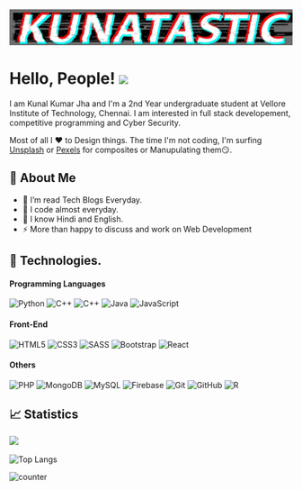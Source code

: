 <img src="./Kunatastic.jpg" alt="@Kunatastic">

# Hello, People! <img src="https://raw.githubusercontent.com/MartinHeinz/MartinHeinz/master/wave.gif" width="30px">

I am Kunal Kumar Jha and I'm a 2nd Year undergraduate student at Vellore Institute of Technology, Chennai. I am interested in full stack developement, competitive programming and Cyber Security.

Most of all I ❤️ to Design things. The time I'm not coding, I'm surfing [Unsplash](https://unsplash.com/) or [Pexels](https://www.pexels.com/) for composites or Manupulating them😏.

## 🤵 About Me

- 🌱 I’m read Tech Blogs Everyday.
- 🤔 I code almost everyday.
- 💬 I know Hindi and English.
- ⚡ More than happy to discuss and work on Web Development

## 🔧 Technologies.

#### Programming Languages

![Python](https://img.shields.io/badge/-Python-black?style=flat-square&logo=Python)
![C++](https://img.shields.io/badge/-C-black?style=flat-square&logo=c)
![C++](https://img.shields.io/badge/-C++-black?style=flat-square&logo=c%2B%2B)
![Java](https://img.shields.io/badge/-java-black?style=flat-square&logo=java)
![JavaScript](https://img.shields.io/badge/-JavaScript-black?style=flat&logo=javascript)

#### Front-End

![HTML5](https://img.shields.io/badge/-HTML5-black?style=flat-square&logo=html5)
![CSS3](https://img.shields.io/badge/-CSS3-black?style=flat-square&logo=css3)
![SASS](https://img.shields.io/badge/-sass-black?style=flat-square&logo=sass)
![Bootstrap](https://img.shields.io/badge/-Bootstrap-black?style=flat-square&logo=bootstrap)
![React](https://img.shields.io/badge/-React-black?style=flat-square&logo=react)

#### Others

![PHP](https://img.shields.io/badge/-PHP-black?style=flat-square&logo=php)
![MongoDB](https://img.shields.io/badge/-MongoDB-black?style=flat-square&logo=mongodb)
![MySQL](https://img.shields.io/badge/-MySQL-black?style=flat-square&logo=mysql)
![Firebase](https://img.shields.io/badge/Firebase-black?style=flat-square&logo=firebase)
![Git](https://img.shields.io/badge/-Git-black?style=flat-square&logo=git)
![GitHub](https://img.shields.io/badge/-GitHub-black?style=flat-square&logo=github)
![R](https://img.shields.io/badge/-R-black?style=flat-square&logo=r&logoColor=blue)

## 📈 Statistics

<img src="https://github-readme-stats.vercel.app/api?username=kunatastic&theme=merko&show_icons=true" />

![Top Langs](https://github-readme-stats.vercel.app/api/top-langs/?username=kunatastic&layout=compact&theme=merko&show_icons=true)

![counter](https://enz0y3e2nxtyn0a.m.pipedream.net)
